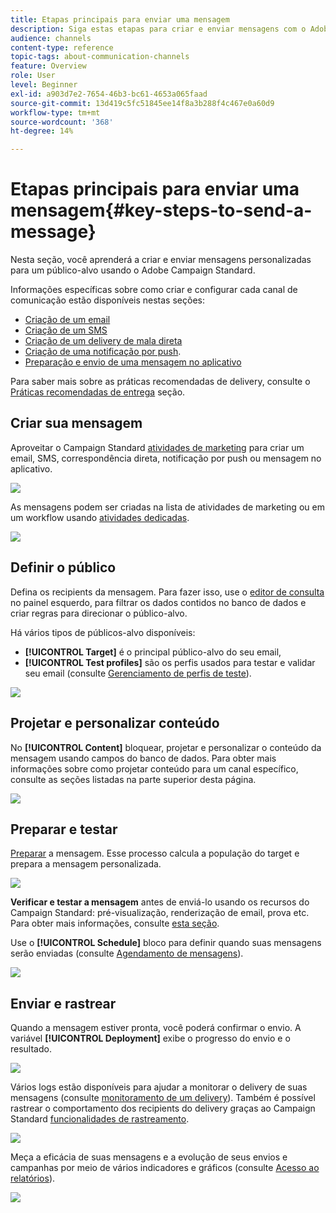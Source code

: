 ```yaml
---
title: Etapas principais para enviar uma mensagem
description: Siga estas etapas para criar e enviar mensagens com o Adobe Campaign.
audience: channels
content-type: reference
topic-tags: about-communication-channels
feature: Overview
role: User
level: Beginner
exl-id: a903d7e2-7654-46b3-bc61-4653a065faad
source-git-commit: 13d419c5fc51845ee14f8a3b288f4c467e0a60d9
workflow-type: tm+mt
source-wordcount: '368'
ht-degree: 14%

---
```


# Etapas principais para enviar uma mensagem{#key-steps-to-send-a-message}

Nesta seção, você aprenderá a criar e enviar mensagens personalizadas para um público-alvo usando o Adobe Campaign Standard.

Informações específicas sobre como criar e configurar cada canal de comunicação estão disponíveis nestas seções:

* [Criação de um email](../../channels/using/creating-an-email.md)
* [Criação de um SMS](../../channels/using/creating-an-sms-message.md)
* [Criação de um delivery de mala direta](../../channels/using/creating-the-direct-mail.md)
* [Criação de uma notificação por push](../../channels/using/preparing-and-sending-a-push-notification.md).
* [Preparação e envio de uma mensagem no aplicativo](../../channels/using/preparing-and-sending-an-in-app-message.md)

Para saber mais sobre as práticas recomendadas de delivery, consulte o [Práticas recomendadas de entrega](../../sending/using/delivery-best-practices.md) seção.

## Criar sua mensagem

Aproveitar o Campaign Standard [atividades de marketing](../../start/using/marketing-activities.md) para criar um email, SMS, correspondência direta, notificação por push ou mensagem no aplicativo.

![](assets/marketing-activities.png)

As mensagens podem ser criadas na lista de atividades de marketing ou em um workflow usando [atividades dedicadas](../../automating/using/about-channel-activities.md).

![](assets/steps-channel.png)

## Definir o público

Defina os recipients da mensagem. Para fazer isso, use o [editor de consulta](../../automating/using/editing-queries.md) no painel esquerdo, para filtrar os dados contidos no banco de dados e criar regras para direcionar o público-alvo.

Há vários tipos de públicos-alvo disponíveis:

* **[!UICONTROL Target]** é o principal público-alvo do seu email,
* **[!UICONTROL Test profiles]** são os perfis usados para testar e validar seu email (consulte [Gerenciamento de perfis de teste](../../audiences/using/managing-test-profiles.md)).

![](assets/steps-audience.png)

## Projetar e personalizar conteúdo

No **[!UICONTROL Content]** bloquear, projetar e personalizar o conteúdo da mensagem usando campos do banco de dados. Para obter mais informações sobre como projetar conteúdo para um canal específico, consulte as seções listadas na parte superior desta página.

![](assets/steps-content.png)

## Preparar e testar

[Preparar](../../sending/using/preparing-the-send.md) a mensagem. Esse processo calcula a população do target e prepara a mensagem personalizada.

![](assets/steps-prepare.png)

**Verificar e testar a mensagem** antes de enviá-lo usando os recursos do Campaign Standard: pré-visualização, renderização de email, prova etc. Para obter mais informações, consulte [esta seção](../../sending/using/previewing-messages.md).

Use o **[!UICONTROL Schedule]** bloco para definir quando suas mensagens serão enviadas (consulte [Agendamento de mensagens](../../sending/using/about-scheduling-messages.md)).

![](assets/steps-schedule.png)

## Enviar e rastrear

Quando a mensagem estiver pronta, você poderá confirmar o envio. A variável **[!UICONTROL Deployment]** exibe o progresso do envio e o resultado.

![](assets/steps-send.png)

Vários logs estão disponíveis para ajudar a monitorar o delivery de suas mensagens (consulte [monitoramento de um delivery](../../sending/using/monitoring-a-delivery.md)). Também é possível rastrear o comportamento dos recipients do delivery graças ao Campaign Standard [funcionalidades de rastreamento](../../sending/using/tracking-messages.md).

![](../../sending/using/assets/tracking_logs.png)

Meça a eficácia de suas mensagens e a evolução de seus envios e campanhas por meio de vários indicadores e gráficos (consulte [Acesso ao relatórios](../../reporting/using/about-dynamic-reports.md)).

![](assets/steps-reports.png)
